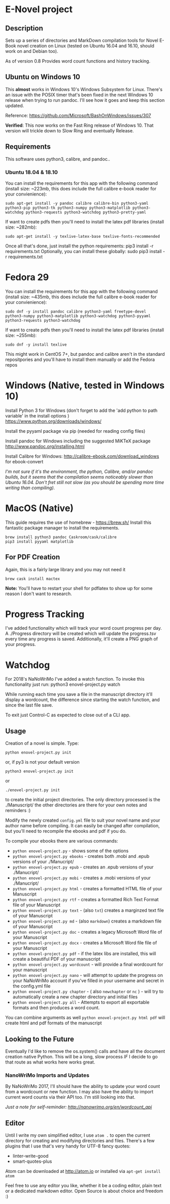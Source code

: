 # E-Novel project

## Description
Sets up a series of directories and MarkDown compilation tools for Novel E-Book novel creation on Linux (tested on Ubuntu 16.04 and 16.10, should work on and Debian too).

As of version 0.8 Provides word count functions and history tracking.

## Ubuntu on Windows 10
This **almost** works in Windows 10's Windows Subsystem for Linux. There's an issue with the POSIX timer that's been fixed in the next Windows 10 release when trying to run pandoc. I'll see how it goes and keep this section updated.

Reference: <https://github.com/Microsoft/BashOnWindows/issues/307>

**Verified**: This now works on the Fast Ring release of Windows 10. That version will trickle down to Slow Ring and eventually Release.

## Requirements
This software uses python3, calibre, and pandoc..

### Ubuntu 18.04 & 18.10
You can install the requirements for this app with the following command (install size: ~223mb, this does include the full calibre e-book reader for your convienience):

    sudo apt-get install -y pandoc calibre calibre-bin python3-yaml python3-pip python3-tk python3-numpy python3-matplotlib python3-watchdog python3-requests python3-watchdog python3-pretty-yaml

If want to create pdfs then you'll need to install the latex pdf libraries (install size: ~282mb):

    sudo apt-get install -y texlive-latex-base texlive-fonts-recommended


Once all that's done, just install the python requirements:
    pip3 install -r requirements.txt
Optionally, you can install these globally:
    sudo pip3 install -r requirements.txt


# Fedora 29
You can install the requirements for this app with the following command (install size: ~435mb, this does include the full calibre e-book reader for your convienience):

    sudo dnf -y install pandoc calibre python3-yaml freetype-devel python3-numpy python3-matplotlib python3-watchdog python3-pyyaml python3-requests python3-watchdog

If want to create pdfs then you'll need to install the latex pdf libraries (install size: ~255mb):

    sudo dnf -y install texlive


This might work in CentOS 7+, but pandoc and calibre aren't in the standard repositpories and you'll have to install them manually or add the Fedora repos

# Windows (Native, tested in Windows 10)
Install Python 3 for Windows (don't forget to add the 'add python to path variable' in the install options ) <https://www.python.org/downloads/windows/>

Install the pyyaml package via pip (needed for reading config files)

Install pandoc for Windows including the suggested MiKTeX package <http://www.pandoc.org/installing.html>

Install Calibre for Windows: <http://calibre-ebook.com/download_windows> for ebook-convert

*I'm not sure if it's the environment, the python, Calibre, and/or pandoc builds, but it seems that the compilation seems noticeably slower than Ubuntu 16.04. Don't fret still not slow (as you should be spending more time writing than compiling).*

# MacOS (Native)

This guide requires the use of homebrew - https://brew.sh/ Install this fantastic package manager to install the requirements.

	brew install python3 pandoc Caskroom/cask/calibre
	pip3 install pyyaml matplotlib

## For PDF Creation
Again, this is a fairly large library and you may not need it

	brew cask install mactex

**Note:** You'll have to restart your shell for pdflatex to show up for some reason I don't want to research.

# Progress Tracking
I've added functionality which will track your word count progress per day. A ./Progress directory will be created which will update the progress.tsv every time any progress is saved. Additionally, it'll create a PNG graph of your progress.


# Watchdog
For 2018's NaNoWriMo I've added a watch function. To invoke this functionality just run:
        python3 enovel-project.py watch

While running each time you save a file in the manuscript directory it'll display a wordcount, the difference since starting the watch function, and since the last file save.

To exit just Control-C as expected to close out of a CLI app.

## Usage
Creation of a novel is simple.
Type:

	python enovel-project.py init

or, if py3 is not your default version

	python3 enovel-project.py init

or

    ./enovel-project.py init

to create the initial project directories. The only directory processed is the ./Manuscript/ the other directories are there for your own notes and reminders :)

Modify the newly created `config.yml` file to suit your novel name and your author name before compiling. It can easily be changed after compilation, but you'll need to recompile the ebooks and pdf if you do.

To compile your ebooks there are various commands:

* `python enovel-project.py` - shows some of the options
* `python enovel-project.py ebooks` - creates both .mobi and .epub versions of your ./Manucript/
* `python enovel-project.py epub` - creates an .epub versions of your ./Manucript/
* `python enovel-project.py mobi` - creates a .mobi  versions of your ./Manucript/
* `python enovel-project.py html` - creates a formatted HTML file of your Manuscript
* `python enovel-project.py rtf` - creates a formatted Rich Text Format file of your Manuscript
* `python enovel-project.py text` - (also `txt`) creates a marginzed text file of your Manuscript
* `python enovel-project.py md` - (also `markdown`) creates a markdown file of your Manuscript
* `python enovel-project.py doc` - creates a legacy Microsoft Word file of your Manuscript
* `python enovel-project.py docx` - creates a Microsoft Word file file of your Manuscript
* `python enovel-project.py pdf` - if the latex libs are installed, this will create a beautiful PDF of your manuscript
* `python enovel-project.py wordcount` - will provide a final wordcount for your manuscript
* `python enovel-project.py nano` - will attempt to update the progress on your NaNoWriMo account if you've filled in your username and secret in the config.yml file
* `python enovel-project.py chapter` - ( also `newchapter` or `nc` ) - will try to automatically create a new chapter directory and initial files
* `python enovel-project.py all` - Attempts to export all exportable formats and then produces a word count.

You can combine arguments as well `python enovel-project.py html pdf` will create html and pdf formats of the manuscript

## Looking to the Future
Eventually I'd like to remove the os.system() calls and have all the document creation native Python. This will be a long, slow process *IF* I decide to go that route as what works here works great.

### NanoWriMo Imports and Updates
By NaNoWriMo 2017, I'll should have the ability to update your word count from a wordcount or new function. I may also have the ability to import current word counts via their API too. I'm still looking into that.

*Just a note for self-reminder: http://nanowrimo.org/en/wordcount_api*

## Editor
Until I write my own simplified editor, I use `atom .` to open the current directory for creating and modifying directories and files. There's a few plugins that I use that's very handy for UTF-8 fancy quotes:

* linter-write-good
* smart-quotes-plus

Atom can be downloaded at http://atom.io or installed via `apt-get install atom`

Feel free to use any editor you like, whether it be a coding editor, plain text or a dedicated markdown editor. Open Source is about choice and freedom :)
